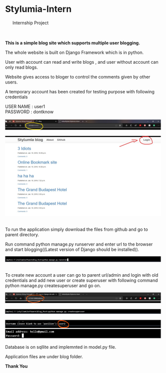 # Stylumia-Intern <br/> 
<ul> Internship Project </ul><br/><br/>
<b> This is a simple blog site which supports multiple user blogging. </b>

The whole website is built on Django Framework which is in python.<br/>

User with account can read and write blogs , and user without account can only read blogs.<br/>

Website gives access to bloger to control the comments given by other users.<br/>

A temporary account has been created for testing purpose with following credentials <br/>

USER NAME : user1 <br/>
PASSWORD :	dontknow <br/> </br>
![alt text](https://github.com/AnkurRyder/Stylumia-Intern/blob/master/IMG/Site%20link.jpg)<br/> <br/>
![alt text](https://github.com/AnkurRyder/Stylumia-Intern/blob/master/IMG/Login.jpg)<br/> <br/>

To run the application simply download the files from github and go to parent directory.<br/>

Run command python manage.py runserver and enter url to the browser and start blogging((Latest version of Django should be installed)).

![alt text](https://github.com/AnkurRyder/Stylumia-Intern/blob/master/IMG/run%20server.jpg)<br/> <br/>

To create new account a user can go to parent url/admin and login with old credentials and add new user or create superuser with following command python manage.py createsuperuser and go on. <br/>

![alt text](https://github.com/AnkurRyder/Stylumia-Intern/blob/master/IMG/admin%20file.jpg)<br/> <br/>
![alt text](https://github.com/AnkurRyder/Stylumia-Intern/blob/master/IMG/new%20user.jpg)<br/><br/>
![alt text](https://github.com/AnkurRyder/Stylumia-Intern/blob/master/IMG/new%20user%20name.jpg)<br/>
![alt text](https://github.com/AnkurRyder/Stylumia-Intern/blob/master/IMG/address.jpg)<br/> <br/>
Database is on sqllite and implemnted in model.py file. <br/>

Application files are under blog folder. <br/>

<b> Thank You</b>
